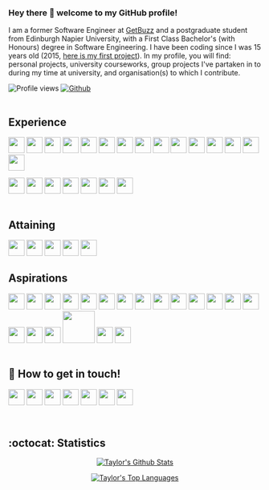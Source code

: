 ### Hey there 👋 welcome to my GitHub profile!

I am a former Software Engineer at [GetBuzz](https://github.com/getbuzzuk) and a postgraduate student from Edinburgh Napier University, with a First Class Bachelor's (with Honours) degree in Software Engineering. I have been coding since I was 15 years old (2015, [here is my first project](https://github.com/taylorc1009/Predator-GSC)). In my profile, you will find: personal projects, university courseworks, group projects I've partaken in to during my time at university, and organisation(s) to which I contribute.

![Profile views](https://komarev.com/ghpvc/?username=taylorc1009&color=red&style=flat) [![Github](https://img.shields.io/github/followers/taylorc1009?label=Follow&style=social)](https://github.com/taylorc1009)
<br/><br/>

## Experience
<img width='32px' src='https://raw.githubusercontent.com/rahulbanerjee26/githubAboutMeGenerator/main/icons/c.svg'> <img width='32px' src='https://raw.githubusercontent.com/rahulbanerjee26/githubAboutMeGenerator/main/icons/cpp.svg'> <img width='32px' src='https://raw.githubusercontent.com/rahulbanerjee26/githubAboutMeGenerator/main/icons/python.svg'> <img width='32px' src='https://raw.githubusercontent.com/rahulbanerjee26/githubAboutMeGenerator/main/icons/flask.svg'> <img width='32px' src='https://raw.githubusercontent.com/rahulbanerjee26/githubAboutMeGenerator/main/icons/java.svg'> <img width='32px' src='https://raw.githubusercontent.com/rahulbanerjee26/githubAboutMeGenerator/main/icons/android.svg'> <img width='32px' src='https://raw.githubusercontent.com/rahulbanerjee26/githubAboutMeGenerator/main/icons/csharp.svg'> <img width='32px' src='https://raw.githubusercontent.com/rahulbanerjee26/githubAboutMeGenerator/main/icons/html.svg'> <img width='32px' src='https://raw.githubusercontent.com/rahulbanerjee26/githubAboutMeGenerator/main/icons/css.svg'> <img width='32px' src='https://raw.githubusercontent.com/rahulbanerjee26/githubAboutMeGenerator/main/icons/javascript.svg'> <img width='32px' src='https://raw.githubusercontent.com/rahulbanerjee26/githubAboutMeGenerator/main/icons/oracle.svg'> <img width='32px' src='https://raw.githubusercontent.com/rahulbanerjee26/githubAboutMeGenerator/main/icons/bash.svg'> <img width='32px' src='https://raw.githubusercontent.com/rahulbanerjee26/githubAboutMeGenerator/main/icons/sqlite.svg'> <img width='32px' src='https://raw.githubusercontent.com/rahulbanerjee26/githubAboutMeGenerator/main/icons/mariadb.svg'> <img width='32px' src='https://raw.githubusercontent.com/rahulbanerjee26/githubAboutMeGenerator/main/icons/mysql.svg'>

<img width='32px' src='https://raw.githubusercontent.com/rahulbanerjee26/githubAboutMeGenerator/main/icons/figma.svg'> <img width='32px' src='https://raw.githubusercontent.com/rahulbanerjee26/githubAboutMeGenerator/main/icons/firebase.svg'> <img width='32px' src='https://raw.githubusercontent.com/rahulbanerjee26/githubAboutMeGenerator/main/icons/git.svg'> <img width='32px' src='https://raw.githubusercontent.com/rahulbanerjee26/githubAboutMeGenerator/main/icons/github.svg'> <img width='32px' src='https://raw.githubusercontent.com/rahulbanerjee26/githubAboutMeGenerator/main/icons/heroku.svg'> <img width='32px' src='https://raw.githubusercontent.com/rahulbanerjee26/githubAboutMeGenerator/main/icons/linux.svg'> <img width='32px' src='https://raw.githubusercontent.com/rahulbanerjee26/githubAboutMeGenerator/main/icons/postman.svg'>
<br/><br/>

## Attaining
<img width='32px' src='https://raw.githubusercontent.com/rahulbanerjee26/githubAboutMeGenerator/main/icons/flutter.svg'> <img width='32px' src='https://raw.githubusercontent.com/rahulbanerjee26/githubAboutMeGenerator/main/icons/dart.svg'> <img width='32px' src='https://raw.githubusercontent.com/rahulbanerjee26/githubAboutMeGenerator/main/icons/aws.svg'> <img width='32px' src='https://raw.githubusercontent.com/rahulbanerjee26/githubAboutMeGenerator/main/icons/django.svg'> <img width='32px' src='https://raw.githubusercontent.com/rahulbanerjee26/githubAboutMeGenerator/main/icons/docker.svg'>

## Aspirations
<img width='32px' src='https://raw.githubusercontent.com/rahulbanerjee26/githubAboutMeGenerator/main/icons/rust.svg'> <img width='32px' src='https://raw.githubusercontent.com/rahulbanerjee26/githubAboutMeGenerator/main/icons/sass.svg'> <img width='32px' src='https://raw.githubusercontent.com/rahulbanerjee26/githubAboutMeGenerator/main/icons/nodejs.svg'> <img width='32px' src='https://raw.githubusercontent.com/rahulbanerjee26/githubAboutMeGenerator/main/icons/angularjs.svg'> <img width='32px' src='https://raw.githubusercontent.com/rahulbanerjee26/githubAboutMeGenerator/main/icons/reactjs.svg'> <img width='32px' src='https://raw.githubusercontent.com/rahulbanerjee26/githubAboutMeGenerator/main/icons/kotlin.svg'> <img width='32px' src='https://raw.githubusercontent.com/rahulbanerjee26/githubAboutMeGenerator/main/icons/php.svg'> <img width='32px' src='https://raw.githubusercontent.com/rahulbanerjee26/githubAboutMeGenerator/main/icons/ruby.svg'> <img width='32px' src='https://raw.githubusercontent.com/rahulbanerjee26/githubAboutMeGenerator/main/icons/rails.svg'> <img width='32px' src='https://raw.githubusercontent.com/rahulbanerjee26/githubAboutMeGenerator/main/icons/bootstrap.svg'> <img width='32px' src='https://raw.githubusercontent.com/rahulbanerjee26/githubAboutMeGenerator/main/icons/dotnet.svg'> <img width='32px' src='https://raw.githubusercontent.com/rahulbanerjee26/githubAboutMeGenerator/main/icons/azure.svg'> <img width='32px' src='https://raw.githubusercontent.com/rahulbanerjee26/githubAboutMeGenerator/main/icons/mongodb.svg'> <img width='32px' src='https://raw.githubusercontent.com/rahulbanerjee26/githubAboutMeGenerator/main/icons/photoshop.svg'> <img width='32px' src='https://raw.githubusercontent.com/rahulbanerjee26/githubAboutMeGenerator/main/icons/typescript.svg'> <img width="32px" src="https://upload.wikimedia.org/wikipedia/commons/1/1f/Julia_Programming_Language_Logo.svg"> <img width='32px' src='https://upload.wikimedia.org/wikipedia/commons/b/b8/Fortran_logo.svg'> <img width='64px' src='https://upload.wikimedia.org/wikipedia/commons/thumb/5/58/Cython_logo.svg/440px-Cython_logo.svg.png?20220128130600'> <img width='32px' src='https://developer-blogs.nvidia.com/wp-content/uploads/2017/10/numba_blue_icon_rgb.png'> <img width='32px' src='https://upload.wikimedia.org/wikipedia/commons/e/e1/Carbon_logo.png'>
<br/><br/>

## 💬 How to get in touch!
[<img width='32px' src='https://raw.githubusercontent.com/rahulbanerjee26/githubAboutMeGenerator/main/icons/facebook.svg'>][facebook] [<img width='32px' src='https://raw.githubusercontent.com/rahulbanerjee26/githubAboutMeGenerator/main/icons/instagram.svg'>][instagram] [<img width='32px' src='https://raw.githubusercontent.com/rahulbanerjee26/githubAboutMeGenerator/main/icons/snapchat.svg'>][snapchat] [<img width='32px' src='https://raw.githubusercontent.com/rahulbanerjee26/githubAboutMeGenerator/main/icons/linked-in-alt.svg'>][linkedin] [<img width='32px' src='https://raw.githubusercontent.com/rahulbanerjee26/githubAboutMeGenerator/main/icons/spotify.svg'>][spotify] [<img width='32px' src='https://raw.githubusercontent.com/rahulbanerjee26/githubAboutMeGenerator/main/icons/leet-code.svg'>][leet-code] [<img width='32px' src='https://raw.githubusercontent.com/rahulbanerjee26/githubAboutMeGenerator/main/icons/hackerrank.svg'>][hackerrank]

[facebook]: https://www.facebook.com/taylorc1009
[instagram]:https://www.instagram.com/taylor.c_9/
[snapchat]:https://www.snapchat.com/add/taylorc1009?share_id=mCizND8_DNg&locale=en-GB
[linkedin]: https://www.linkedin.com/in/taylorc1009
[spotify]:https://open.spotify.com/user/1139558432?si=170bf714eb744793
[leet-code]:https://leetcode.com/taylorcourtney2000/
[hackerrank]:https://www.hackerrank.com/taylorcourtney21
<br/>

## :octocat: Statistics
<div align="center">

[![Taylor's Github Stats](https://github-readme-stats.vercel.app/api?username=taylorc1009&show_icons=true&count_private=true&include_all_commits=true&theme=radical)](https://github.com/anuraghazra/github-readme-stats)

[![Taylor's Top Languages](https://github-readme-stats.vercel.app/api/top-langs/?username=taylorc1009&layout=compact&line_height=50&theme=radical)](https://github.com/anuraghazra/github-readme-stats)
</div>
